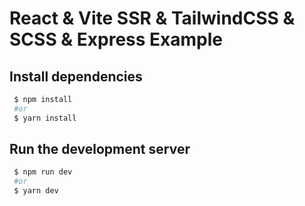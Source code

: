 # React & Vite SSR & TailwindCSS & SCSS & Express Example

## Install dependencies
```bash
 $ npm install 
 #or 
 $ yarn install
```

## Run the development server
```bash
 $ npm run dev 
 #or 
 $ yarn dev
```
